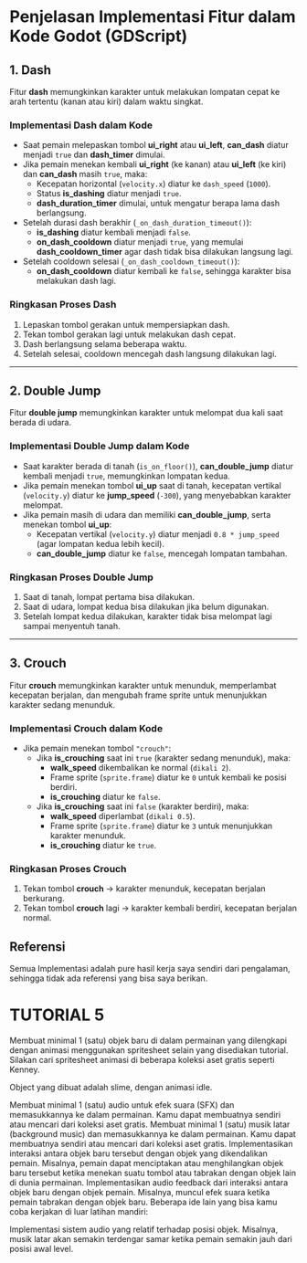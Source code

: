 # **Penjelasan Implementasi Fitur dalam Kode Godot (GDScript)**

## **1. Dash**
Fitur **dash** memungkinkan karakter untuk melakukan lompatan cepat ke arah tertentu (kanan atau kiri) dalam waktu singkat.

### **Implementasi Dash dalam Kode**
- Saat pemain melepaskan tombol **ui_right** atau **ui_left**, **can_dash** diatur menjadi `true` dan **dash_timer** dimulai.
- Jika pemain menekan kembali **ui_right** (ke kanan) atau **ui_left** (ke kiri) dan **can_dash** masih `true`, maka:
  - Kecepatan horizontal (`velocity.x`) diatur ke `dash_speed` (`1000`).
  - Status **is_dashing** diatur menjadi `true`.
  - **dash_duration_timer** dimulai, untuk mengatur berapa lama dash berlangsung.
- Setelah durasi dash berakhir (`_on_dash_duration_timeout()`):
  - **is_dashing** diatur kembali menjadi `false`.
  - **on_dash_cooldown** diatur menjadi `true`, yang memulai **dash_cooldown_timer** agar dash tidak bisa dilakukan langsung lagi.
- Setelah cooldown selesai (`_on_dash_cooldown_timeout()`):
  - **on_dash_cooldown** diatur kembali ke `false`, sehingga karakter bisa melakukan dash lagi.

### **Ringkasan Proses Dash**
1. Lepaskan tombol gerakan untuk mempersiapkan dash.
2. Tekan tombol gerakan lagi untuk melakukan dash cepat.
3. Dash berlangsung selama beberapa waktu.
4. Setelah selesai, cooldown mencegah dash langsung dilakukan lagi.

---

## **2. Double Jump**
Fitur **double jump** memungkinkan karakter untuk melompat dua kali saat berada di udara.

### **Implementasi Double Jump dalam Kode**
- Saat karakter berada di tanah (`is_on_floor()`), **can_double_jump** diatur kembali menjadi `true`, memungkinkan lompatan kedua.
- Jika pemain menekan tombol **ui_up** saat di tanah, kecepatan vertikal (`velocity.y`) diatur ke **jump_speed** (`-300`), yang menyebabkan karakter melompat.
- Jika pemain masih di udara dan memiliki **can_double_jump**, serta menekan tombol **ui_up**:
  - Kecepatan vertikal (`velocity.y`) diatur menjadi `0.8 * jump_speed` (agar lompatan kedua lebih kecil).
  - **can_double_jump** diatur ke `false`, mencegah lompatan tambahan.

### **Ringkasan Proses Double Jump**
1. Saat di tanah, lompat pertama bisa dilakukan.
2. Saat di udara, lompat kedua bisa dilakukan jika belum digunakan.
3. Setelah lompat kedua dilakukan, karakter tidak bisa melompat lagi sampai menyentuh tanah.

---

## **3. Crouch**
Fitur **crouch** memungkinkan karakter untuk menunduk, memperlambat kecepatan berjalan, dan mengubah frame sprite untuk menunjukkan karakter sedang menunduk.

### **Implementasi Crouch dalam Kode**
- Jika pemain menekan tombol `"crouch"`:
  - Jika **is_crouching** saat ini `true` (karakter sedang menunduk), maka:
    - **walk_speed** dikembalikan ke normal (`dikali 2`).
    - Frame sprite (`sprite.frame`) diatur ke `0` untuk kembali ke posisi berdiri.
    - **is_crouching** diatur ke `false`.
  - Jika **is_crouching** saat ini `false` (karakter berdiri), maka:
    - **walk_speed** diperlambat (`dikali 0.5`).
    - Frame sprite (`sprite.frame`) diatur ke `3` untuk menunjukkan karakter menunduk.
    - **is_crouching** diatur ke `true`.

### **Ringkasan Proses Crouch**
1. Tekan tombol **crouch** → karakter menunduk, kecepatan berjalan berkurang.
2. Tekan tombol **crouch** lagi → karakter kembali berdiri, kecepatan berjalan normal.


## **Referensi**
Semua Implementasi adalah pure hasil kerja saya sendiri dari pengalaman, sehingga tidak ada referensi yang bisa saya berikan.


# TUTORIAL 5

Membuat minimal 1 (satu) objek baru di dalam permainan yang dilengkapi dengan animasi menggunakan spritesheet selain yang disediakan tutorial. Silakan cari spritesheet animasi di beberapa koleksi aset gratis seperti Kenney.

Object yang dibuat adalah slime, dengan animasi idle.

Membuat minimal 1 (satu) audio untuk efek suara (SFX) dan memasukkannya ke dalam permainan. Kamu dapat membuatnya sendiri atau mencari dari koleksi aset gratis.
Membuat minimal 1 (satu) musik latar (background music) dan memasukkannya ke dalam permainan. Kamu dapat membuatnya sendiri atau mencari dari koleksi aset gratis.
Implementasikan interaksi antara objek baru tersebut dengan objek yang dikendalikan pemain. Misalnya, pemain dapat menciptakan atau menghilangkan objek baru tersebut ketika menekan suatu tombol atau tabrakan dengan objek lain di dunia permainan.
Implementasikan audio feedback dari interaksi antara objek baru dengan objek pemain. Misalnya, muncul efek suara ketika pemain tabrakan dengan objek baru.
Beberapa ide lain yang bisa kamu coba kerjakan di luar latihan mandiri:

Implementasi sistem audio yang relatif terhadap posisi objek. Misalnya, musik latar akan semakin terdengar samar ketika pemain semakin jauh dari posisi awal level.